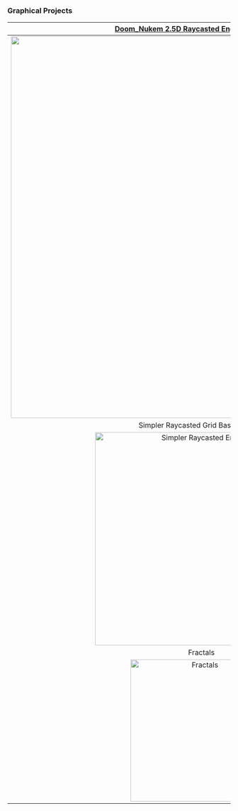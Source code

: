 ### Graphical Projects
<a href="https://github.com/samuaaltonen/doom-nukem/">Doom_Nukem 2.5D Raycasted Engine C, CPU only</a> |  Map Editor for the engine 
:-------------------------:|:-------------------------:
<img width="860" alt="" src="https://user-images.githubusercontent.com/53992736/218329547-0c80e2ed-848f-4c4d-b91d-aa11c747438b.png"> | [![Watch the video](https://user-images.githubusercontent.com/53992736/218330811-675c125e-e92a-420d-ae1e-264fd7aca380.jpg)]([https://user-images.githubusercontent.com/4020810/218316566-2672e570-f932-4b9f-9a1b-d6b8710bce23.mp4])
Simpler Raycasted Grid Based Engine | <a href="https://github.com/HenTah/Gamejam_2023">Game Jam 2023</a>
<img width="480" alt="Simpler Raycasted Engine" src="https://user-images.githubusercontent.com/53992736/218329552-59f39cbd-7647-4e9b-8118-7d2e51fbbec1.png"> | [![Watch the video](https://user-images.githubusercontent.com/53992736/216842053-bd1732ca-cc64-4b98-9cbb-003a21f8ff3e.png)](https://puu.sh/Jz2hC/13e2887fd2.mp4)
Fractals | 2D Platformer on Android Java
<img width="320" alt="Fractals" src="https://user-images.githubusercontent.com/53992736/218329643-324b8d83-5c71-47ff-ac34-03f5e5f9e1d3.jpg"> | <img width="240" alt="EZCLMR" src="https://user-images.githubusercontent.com/53992736/218330219-53071a32-89d9-4815-95b2-457df44ef227.jpg">


<!--
**HenTah/HenTah** is a ✨ _special_ ✨ repository because its `README.md` (this file) appears on your GitHub profile.

Here are some ideas to get you started:

- 🔭 I’m currently working on ...
- 🌱 I’m currently learning ...
- 👯 I’m looking to collaborate on ...
- 🤔 I’m looking for help with ...
- 💬 Ask me about ...
- 📫 How to reach me: ...
- 😄 Pronouns: ...
- ⚡ Fun fact: ...
-->
